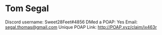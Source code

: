 # Tom Segal

Discord username: Sweet28Feet#4856
DMed a POAP: Yes
Email: segal.thomas@gmail.com
Unique POAP Link: 
http://POAP.xyz/claim/ix463r